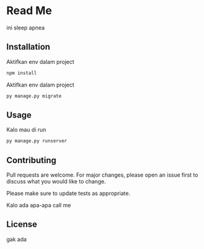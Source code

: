 <!-- @format -->

# Read Me

ini sleep apnea

## Installation

Aktifkan env dalam project

```bash
npm install
```

Aktifkan env dalam project

```bash
py manage.py migrate
```

## Usage

Kalo mau di run

```python
py manage.py runserver
```

## Contributing

Pull requests are welcome. For major changes, please open an issue first
to discuss what you would like to change.

Please make sure to update tests as appropriate.

Kalo ada apa-apa call me

## License

gak ada
